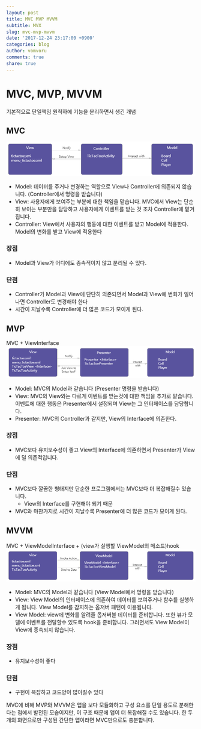 ```yaml
---
layout: post
title: MVC MVP MVVM
subtitle: MVX
slug: mvc-mvp-mvvm
date: '2017-12-24 23:17:00 +0900'
categories: blog
author: vomvoru
comments: true
share: true
---
```


# MVC, MVP, MVVM
기본적으로 단일책임 원칙하에 기능을 분리하면서 생긴 개념

## MVC
![mvc](/images/2017/12/mvc.png)

* Model: 데이터를 주거나 변경하는 역할으로 View나 Controller에 의존되지 않습니다. (Controller에서 명령을 받습니다)
* View: 사용자에게 보여주는 부분에 대한 책임을 맡습니다. MVC에서 View는 단순히 보이는 부분만을 담당하고 사용자에게 이벤트를 받는 것 조차 Controller에 맡겨집니다.
* Controller: View에서 사용자의 행동에 대한 이벤트를 받고 Model에 적용한다. Model의 변화를 받고 View에 적용한다

### 장점
* Model과 View가 어디에도 종속적이지 않고 분리될 수 있다.
### 단점
* Controller가 Model과 View에 단단히 의존되면서 Model과 View에 변화가 일어나면 Controller도 변경해야 한다
* 시간이 지날수록 Controller에 더 많은 코드가 모이게 된다.

## MVP
MVC + ViewInterface
![mvp](/images/2017/12/mvp.png)
* Model: MVC의 Model과 같습니다 (Presenter 명령을 받습니다)
* View: MVC의 View와는 다르게 이벤트를 받는것에 대한 책임을 추가로 맡습니다. 이벤트에 대한 행동은 Presenter에서 설정되며 View는 그 인터페이스를 담당합니다.
* Presenter: MVC의 Controller과 같지만, View의 Interface에 의존한다.

### 장점
* MVC보다 유지보수성이 좋고 View의 Interface에 의존하면서 Presenter가 View에 덜 의존적입니다.
### 단점
* MVC보다 깔끔한 형태지만 단순한 프로그램에서는 MVC보다 더 복잡해질수 있습니다.
    * View의 Interface를 구현해야 되기 때문
* MVC와 마찬가지로 시간이 지날수록 Presenter에 더 많은 코드가 모이게 된다.

## MVVM
MVC + ViewModelInterface + (view가 실행할 ViewModel의 메소드)hook
![mvvm](/images/2017/12/mvvm.png)
* Model: MVC의 Model과 같습니다 (View Model에서 명령을 받습니다)
* View: View Model의 인터페이스에 의존하여 데이터를 보여주거나 함수를 실행하게 됩니다. View Model를 감지하는 옵저버 패턴이 이용됩니다.
* View Model: view에 변화를 알려줄 옵저버블 데이터를 준비합니다. 또한 뷰가 모델에 이벤트를 전달할수 있도록 hook을 준비합니다. 그러면서도 View Model이 View에 종속되지 않습니다.

### 장점
* 유지보수성이 좋다
### 단점
* 구헌이 복잡하고 코드양이 많아질수 있다


MVC에 비해 MVP와 MVVM은 앱을 보다 모듈화하고 구성 요소를 단일 용도로 분해한다는 점에서 발전된 모습이지만, 이 구조 때문에 앱이 더 복잡해질 수도 있습니다. 한 두 개의 화면으로만 구성된 간단한 앱이라면 MVC만으로도 충분합니다.